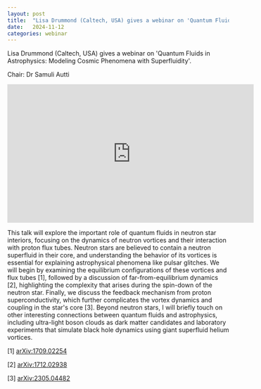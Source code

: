```yaml
---
layout: post
title:  "Lisa Drummond (Caltech, USA) gives a webinar on 'Quantum Fluids in Astrophysics: Modeling Cosmic Phenomena with Superfluidity'"
date:   2024-11-12
categories: webinar
---
```

Lisa Drummond (Caltech, USA) gives a webinar on 'Quantum Fluids in Astrophysics: Modeling Cosmic Phenomena with Superfluidity'.

Chair: Dr Samuli Autti

<iframe width="560" height="315" src="https://www.youtube.com/embed/JWzA7ZVypLg" title="YouTube video player" frameborder="0" allow="accelerometer; autoplay; clipboard-write; encrypted-media; gyroscope; picture-in-picture; web-share" allowfullscreen></iframe>



This talk will explore the important role of quantum fluids in neutron star interiors, focusing on the dynamics of neutron vortices and their interaction with proton flux tubes. Neutron stars are believed to contain a neutron superfluid in their core, and understanding the behavior of its vortices is essential for explaining astrophysical phenomena like pulsar glitches. We will begin by examining the equilibrium configurations of these vortices and flux tubes [1], followed by a discussion of far-from-equilibrium dynamics [2], highlighting the complexity that arises during the spin-down of the neutron star. Finally, we discuss the feedback mechanism from proton superconductivity, which further complicates the vortex dynamics and coupling in the star's core [3]. Beyond neutron stars, I will briefly touch on other interesting connections between quantum fluids and astrophysics, including ultra-light boson clouds as dark matter candidates and laboratory experiments that simulate black hole dynamics using giant superfluid helium vortices.

[1] <a href="https://arxiv.org/abs/1709.02254" target="_blank">arXiv:1709.02254</a>

[2] <a href="https://arxiv.org/abs/1712.02938" target="_blank">arXiv:1712.02938</a>

[3] <a href="https://arxiv.org/abs/2305.04482" target="_blank">arXiv:2305.04482</a>




